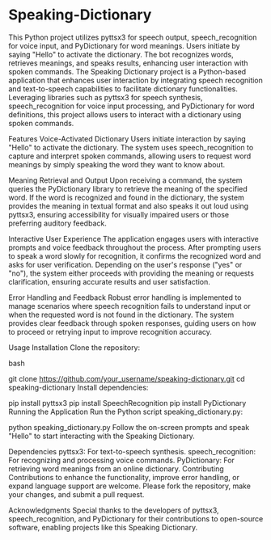# Speaking-Dictionary
This Python project utilizes pyttsx3 for speech output, speech_recognition for voice input, and PyDictionary for word meanings. Users initiate by saying "Hello" to activate the dictionary. The bot recognizes words, retrieves meanings, and speaks results, enhancing user interaction with spoken commands.
The Speaking Dictionary project is a Python-based application that enhances user interaction by integrating speech recognition and text-to-speech capabilities to facilitate dictionary functionalities. Leveraging libraries such as pyttsx3 for speech synthesis, speech_recognition for voice input processing, and PyDictionary for word definitions, this project allows users to interact with a dictionary using spoken commands.

Features
Voice-Activated Dictionary
Users initiate interaction by saying "Hello" to activate the dictionary. The system uses speech_recognition to capture and interpret spoken commands, allowing users to request word meanings by simply speaking the word they want to know about.

Meaning Retrieval and Output
Upon receiving a command, the system queries the PyDictionary library to retrieve the meaning of the specified word. If the word is recognized and found in the dictionary, the system provides the meaning in textual format and also speaks it out loud using pyttsx3, ensuring accessibility for visually impaired users or those preferring auditory feedback.

Interactive User Experience
The application engages users with interactive prompts and voice feedback throughout the process. After prompting users to speak a word slowly for recognition, it confirms the recognized word and asks for user verification. Depending on the user's response ("yes" or "no"), the system either proceeds with providing the meaning or requests clarification, ensuring accurate results and user satisfaction.

Error Handling and Feedback
Robust error handling is implemented to manage scenarios where speech recognition fails to understand input or when the requested word is not found in the dictionary. The system provides clear feedback through spoken responses, guiding users on how to proceed or retrying input to improve recognition accuracy.

Usage
Installation
Clone the repository:

bash

git clone https://github.com/your_username/speaking-dictionary.git
cd speaking-dictionary
Install dependencies:


pip install pyttsx3
pip install SpeechRecognition
pip install PyDictionary
Running the Application
Run the Python script speaking_dictionary.py:


python speaking_dictionary.py
Follow the on-screen prompts and speak "Hello" to start interacting with the Speaking Dictionary.

Dependencies
pyttsx3: For text-to-speech synthesis.
speech_recognition: For recognizing and processing voice commands.
PyDictionary: For retrieving word meanings from an online dictionary.
Contributing
Contributions to enhance the functionality, improve error handling, or expand language support are welcome. Please fork the repository, make your changes, and submit a pull request.


Acknowledgments
Special thanks to the developers of pyttsx3, speech_recognition, and PyDictionary for their contributions to open-source software, enabling projects like this Speaking Dictionary.
